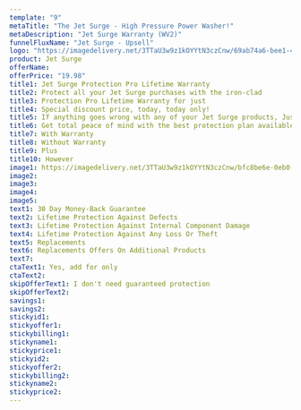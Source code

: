 ```yaml
---
template: "9"
metaTitle: "The Jet Surge - High Pressure Power Washer!"
metaDescription: "Jet Surge Warranty (WV2)"
funnelFluxName: "Jet Surge - Upsell"
logo: "https://imagedelivery.net/3TTaU3w9z1kOYYtN3czCnw/69ab74a6-bee1-4ae5-c6e3-ba26c0787500/public"
product: Jet Surge
offerName: 
offerPrice: "19.98"
title1: Jet Surge Protection Pro Lifetime Warranty
title2: Protect all your Jet Surge purchases with the iron-clad
title3: Protection Pro Lifetime Warranty for just
title4: Special discount price, today, today only!
title5: If anything goes wrong with any of your Jet Surge products, Just return it to us for an instant replacement, 100% hassle-free, no questions asked.
title6: Get total peace of mind with the best protection plan available!
title7: With Warranty
title8: Without Warranty
title9: Plus
title10: However
image1: https://imagedelivery.net/3TTaU3w9z1kOYYtN3czCnw/bfc8be6e-0eb0-424f-0871-1fb016fbdb00/public
image2: 
image3: 
image4:
image5:
text1: 30 Day Money-Back Guarantee
text2: Lifetime Protection Against Defects
text3: Lifetime Protection Against Internal Component Damage
text4: Lifetime Protection Against Any Loss Or Theft
text5: Replacements
text6: Replacements Offers On Additional Products
text7: 
ctaText1: Yes, add for only
ctaText2: 
skipOfferText1: I don't need guaranteed protection
skipOfferText2: 
savings1: 
savings2: 
stickyid1: 
stickyoffer1: 
stickybilling1: 
stickyname1: 
stickyprice1: 
stickyid2: 
stickyoffer2: 
stickybilling2: 
stickyname2: 
stickyprice2: 
---
```

